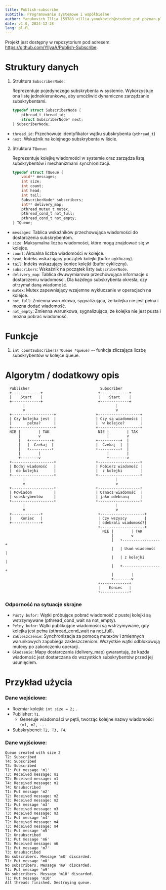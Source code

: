 ```yaml
---
title: Publish-subscribe
subtitle: Programowanie systemowe i współbieżne
author: Yanukovich Illia 159788 <illia.yanukovich@student.put.poznan.pl>
date: v1.0, 2024-12-28
lang: pl-PL
---
```


Projekt jest dostępny w repozytorium pod adresem:  
<https://github.com/YIlyaA/Publish-Subscribe>.


# Struktury danych

1. Struktura `SubscriberNode`:

    Reprezentuje pojedynczego subskrybenta w systemie. Wykorzystuje ona listę jednokierunkową, aby umożliwić dynamiczne zarządzanie subskrybentami.
    ```C
    typedef struct SubscriberNode {
        pthread_t thread_id;
        struct SubscriberNode* next;
    } SubscriberNode;
   ```

  - `thread_id`: Przechowuje identyfikator wątku subskrybenta (`pthread_t`)
  - `next`: Wskaźnik na kolejnego subskrybenta w liście.


2. Struktura `TQueue`:

    Reprezentuje kolejkę wiadomości w systemie oraz zarządza listą subskrybentów i mechanizmami synchronizacji.
    ```C
    typedef struct TQueue {
        void** messages;
        int size;
        int count;
        int head;
        int tail;
        SubscriberNode* subscribers;
        int** delivery_map;
        pthread_mutex_t mutex;
        pthread_cond_t not_full;
        pthread_cond_t not_empty;
    } TQueue;
   ```

  - `messages`: Tablica wskaźników przechowująca wiadomości do dostarczenia subskrybentom.
  - `size`: Maksymalna liczba wiadomości, które mogą znajdować się w kolejce.
  - `count`: Aktualna liczba wiadomości w kolejce.
  - `head`: Indeks wskazujący początek kolejki (bufor cykliczny).
  - `tail`: Indeks wskazujący koniec kolejki (bufor cykliczny).
  - `subscribers`: Wskaźnik na początek listy `SubscriberNode`.
  - `delivery_map`: Tablica dwuwymiarowa przechowująca informacje o dostarczeniu wiadomości. Dla każdego subskrybenta określa, czy otrzymał daną wiadomość.
  - `mutex`: Mutex zapewniający wzajemne wykluczanie w operacjach na kolejce. 
  - `not_full`: Zmienna warunkowa, sygnalizująca, że kolejka nie jest pełna i można dodać wiadomość.
  - `not_empty`: Zmienna warunkowa, sygnalizująca, że kolejka nie jest pusta i można pobrać wiadomość.

# Funkcje

1. `int countSubscribers(TQueue *queue)` -- funkcja zliczająca liczbę subskrybentów w kolejce queue.


# Algorytm / dodatkowy opis

```
  Publisher                                Subscriber
  +-------------+                         +-------------+
  |    Start    |                         |    Start    |
  +-------------+                         +-------------+
        |                                         |
        v                                         v
  +-------------------+                  +-------------------+
  | Czy kolejka jest  |                  | Czy są wiadomości |
  |       pełna?      |                  |  w kolejce?       |
  +-------------------+                  +-------------------+
  NIE |        | TAK                      NIE |        | TAK
      |        v                              |        v
      |   +----------+                   +----------+  |
      |   |  Czekaj  |                   |  Czekaj  |  |
      |   +----------+                   +----------+  |
      |        |                              |        |
      +--------v                              +--------v
  +-------------------+                  +-------------------+
  | Dodaj wiadomość   |                  | Pobierz wiadomość |
  |  do kolejki       |                  |  z kolejki        |
  +-------------------+                  +-------------------+
        |                                         |
        v                                         v
  +-------------------+                  +-------------------+
  | Powiadom          |                  | Oznacz wiadomość  |
  | subskrybentów     |                  | jako odebraną     |
  +-------------------+                  +-------------------+
        |                                         |
        v                                         v
  +-------------+                         +--------------------+
  |    Koniec   |                         | Czy wszyscy        |
  +-------------+                         | odebrali wiadomość?|
                                          +--------------------+
                                            NIE |        | TAK
                                                |        v
                                                |   +-----------------+
                                                |   | Usuń wiadomość  |
                                                |   | z kolejki       |
                                                |   +-----------------+
                                                |        |
                                                +--------v
                                          +-------------+
                                          |    Koniec   |
                                          +-------------+
```


### Odporność na sytuacje skrajne
- `Pusty bufor:` Wątki próbujące pobrać wiadomość z pustej kolejki są wstrzymywane (pthread_cond_wait na not_empty).
- `Pełny bufor`: Wątki publikujące wiadomości są wstrzymywane, gdy kolejka jest pełna (pthread_cond_wait na not_full).
- `Zakleszczenie`: Synchronizacja za pomocą mutexów i zmiennych warunkowych zapobiega zakleszczeniom. Wszystkie wątki odblokowują mutexy po zakończeniu operacji.
- `Głodzenie`: Mapy dostarczania (delivery_map) gwarantują, że każda wiadomość jest dostarczana do wszystkich subskrybentów przed jej usunięciem.


# Przykład użycia

### Dane wejściowe:
- Rozmiar kolejki: `int size = 2;` .
- Publisher: `T1`.
   - Generuje wiadomości w pętli, tworząc kolejne nazwy wiadomości `(m1, m2, ...`
- Subskrybenci: `T2, T3, T4`.

### Dane wyjściowe:
```
Queue created with size 2
T2: Subscribed
T4: Subscribed
T3: Subscribed
T1: Put message 'm1'
T3: Received message: m1
T2: Received message: m1
T4: Received message: m1
T4: Unsubscribed
T1: Put message 'm2'
T2: Received message: m2
T3: Received message: m2
T1: Put message 'm3'
T2: Received message: m3
T3: Received message: m3
T1: Put message 'm4'
T2: Received message: m4
T3: Received message: m4
T1: Put message 'm5'
T2: Unsubscribed
T1: Put message 'm6'
T3: Received message: m6
T1: Put message 'm7'
T3: Unsubscribed
No subscribers. Message 'm8' discarded.
T1: Put message 'm8'
No subscribers. Message 'm9' discarded.
T1: Put message 'm9'
No subscribers. Message 'm10' discarded.
T1: Put message 'm10'
All threads finished. Destroying queue.
```